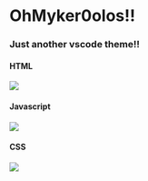 <h1>OhMyker0olos!!</h1>
<h3>Just another vscode theme!!</h3>

<h4>HTML</h4>
<a href=""><img src="https://gitlab.com/ker0olos/ohmyker0olos/raw/master/images/html.png"></a>
<h4>Javascript</h4>
<a href=""><img src="https://gitlab.com/ker0olos/ohmyker0olos/raw/master/images/javascript.png"></a>
<h4>CSS</h4>
<a href=""><img src="https://gitlab.com/ker0olos/ohmyker0olos/raw/master/images/css.png"></a>
